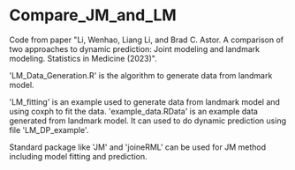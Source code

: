 # Compare_JM_and_LM
Code from paper "Li, Wenhao, Liang Li, and Brad C. Astor. A comparison of two approaches to dynamic prediction: Joint modeling and landmark modeling. Statistics in Medicine (2023)".

'LM_Data_Generation.R' is the algorithm to generate data from landmark model.

'LM_fitting' is an example used to generate data from landmark model and using coxph to fit the data.
'example_data.RData' is an example data generated from landmark model. It can used to do dynamic prediction using file 'LM_DP_example'.

Standard package like 'JM' and 'joineRML' can be used for JM method including model fitting and prediction.
